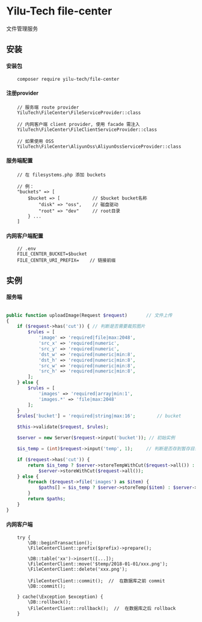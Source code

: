 # Yilu-Tech file-center

文件管理服务

## 安装

#### 安装包

        composer require yilu-tech/file-center

#### 注册provider
        // 服务端 route provider
        YiluTech\FileCenter\FileServiceProvider::class
        
        // 内网客户端 client provider, 使用 facade 需注入 
        YiluTech\FileCenter\FileClientServiceProvider::class
        
        // 如果使用 OSS 
        YiluTech\FileCenter\AliyunOss\AliyunOssServiceProvider::class

#### 服务端配置
        
        // 在 filesystems.php 添加 buckets
        
        // 例：
        "buckets" => [
            $bucket => [            // $bucket bucket名称
                "disk" => "oss",    // 磁盘驱动
                "root" => "dev"     // root目录
            } ...
        ]

#### 内网客户端配置

        // .env
        FILE_CENTER_BUCKET=$bucket
        FILE_CENTER_URI_PREFIX=    // 链接前缀

## 实例

#### 服务端
```php

public function uploadImage(Request $request)       // 文件上传
{
    if ($request->has('cut')) { // 判断是否需要裁剪图片
        $rules = [
            'image' => 'required|file|max:2048',
            'src_x' => 'required|numeric',
            'src_y' => 'required|numeric',
            'dst_w' => 'required|numeric|min:8',
            'dst_h' => 'required|numeric|min:8',
            'src_w' => 'required|numeric|min:8',
            'src_h' => 'required|numeric|min:8',
        ];
    } else {
        $rules = [
            'images' => 'required|array|min:1',
            'images.*' => 'file|max:2048'
        ];
    }
    $rules['bucket'] = 'required|string|max:16';        // bucket

    $this->validate($request, $rules);

    $server = new Server($request->input('bucket')); // 初始实例

    $is_temp = (int)$request->input('temp', 1);     // 判断是否存到暂存目录，默认开启

    if ($request->has('cut')) {
        return $is_temp ? $server->storeTempWithCut($request->all()) :
            $server->storeWithCut($request->all());
    } else {
        foreach ($request->file('images') as $item) {
            $paths[] = $is_temp ? $server->storeTemp($item) : $server->store($item);
        }
        return $paths;
    }
}

```

#### 内网客户端
        
        try {
            \DB::beginTransaction();
            \FileCenterClient::prefix($prefix)->prepare(); 
            
            \DB::table('xx')->insert([...]);
            \FileCenterClient::move('$temp/2018-01-01/xxx.png');
            \FileCenterClient::delete('xxx.png');
            
            \FileCenterClient::commit();  //  在数据库之前 commit
            \DB::commit();
        
        } cache(\Exception $exception) {
            \DB::rollback();
            \FileCenterClient::rollback();  //  在数据库之后 rollback
        }
